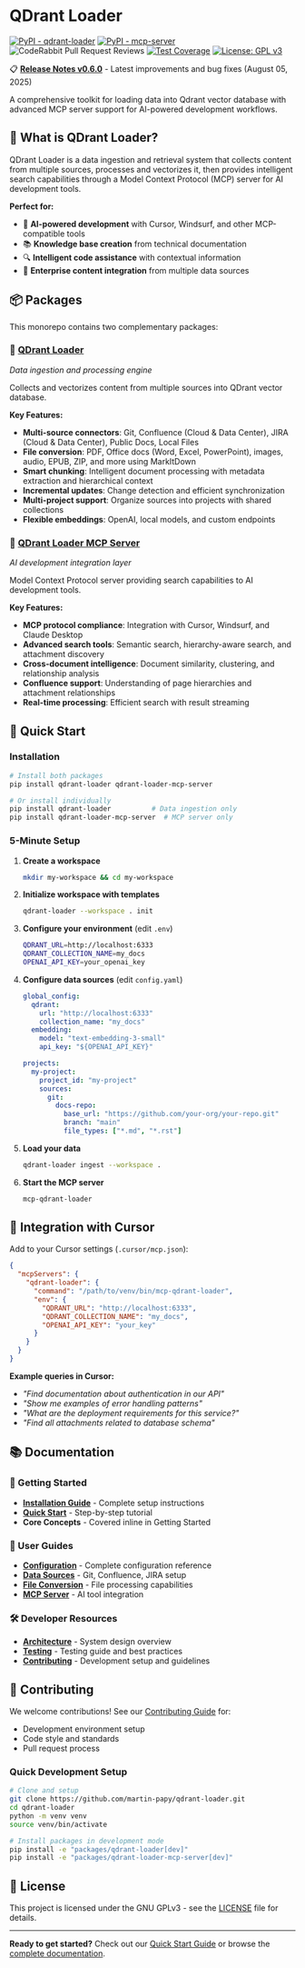 # QDrant Loader

[![PyPI - qdrant-loader](https://img.shields.io/pypi/v/qdrant-loader?label=qdrant-loader)](https://pypi.org/project/qdrant-loader/)
[![PyPI - mcp-server](https://img.shields.io/pypi/v/qdrant-loader-mcp-server?label=mcp-server)](https://pypi.org/project/qdrant-loader-mcp-server/)
![CodeRabbit Pull Request Reviews](https://img.shields.io/coderabbit/prs/github/martin-papy/qdrant-loader?labelColor=171717&color=FF570A&link=https%3A%2F%2Fcoderabbit.ai&label=CodeRabbit+Reviews)
[![Test Coverage](https://img.shields.io/badge/coverage-view%20reports-blue)](https://qdrant-loader.net/coverage/)
[![License: GPL v3](https://img.shields.io/badge/License-GPLv3-blue.svg)](https://www.gnu.org/licenses/gpl-3.0)

📋 **[Release Notes v0.6.0](./RELEASE_NOTES.md)** - Latest improvements and bug fixes (August 05, 2025)

A comprehensive toolkit for loading data into Qdrant vector database with advanced MCP server support for AI-powered development workflows.

## 🎯 What is QDrant Loader?

QDrant Loader is a data ingestion and retrieval system that collects content from multiple sources, processes and vectorizes it, then provides intelligent search capabilities through a Model Context Protocol (MCP) server for AI development tools.

**Perfect for:**

- 🤖 **AI-powered development** with Cursor, Windsurf, and other MCP-compatible tools
- 📚 **Knowledge base creation** from technical documentation
- 🔍 **Intelligent code assistance** with contextual information
- 🏢 **Enterprise content integration** from multiple data sources

## 📦 Packages

This monorepo contains two complementary packages:

### 🔄 [QDrant Loader](./packages/qdrant-loader/)

_Data ingestion and processing engine_

Collects and vectorizes content from multiple sources into QDrant vector database.

**Key Features:**

- **Multi-source connectors**: Git, Confluence (Cloud & Data Center), JIRA (Cloud & Data Center), Public Docs, Local Files
- **File conversion**: PDF, Office docs (Word, Excel, PowerPoint), images, audio, EPUB, ZIP, and more using MarkItDown
- **Smart chunking**: Intelligent document processing with metadata extraction and hierarchical context
- **Incremental updates**: Change detection and efficient synchronization
- **Multi-project support**: Organize sources into projects with shared collections
- **Flexible embeddings**: OpenAI, local models, and custom endpoints

### 🔌 [QDrant Loader MCP Server](./docs/packages/mcp-server/)

_AI development integration layer_

Model Context Protocol server providing search capabilities to AI development tools.

**Key Features:**

- **MCP protocol compliance**: Integration with Cursor, Windsurf, and Claude Desktop
- **Advanced search tools**: Semantic search, hierarchy-aware search, and attachment discovery
- **Cross-document intelligence**: Document similarity, clustering, and relationship analysis
- **Confluence support**: Understanding of page hierarchies and attachment relationships
- **Real-time processing**: Efficient search with result streaming

## 🚀 Quick Start

### Installation

```bash
# Install both packages
pip install qdrant-loader qdrant-loader-mcp-server

# Or install individually
pip install qdrant-loader          # Data ingestion only
pip install qdrant-loader-mcp-server  # MCP server only
```

### 5-Minute Setup

1. **Create a workspace**

   ```bash
   mkdir my-workspace && cd my-workspace
   ```

2. **Initialize workspace with templates**

   ```bash
   qdrant-loader --workspace . init
   ```

3. **Configure your environment** (edit `.env`)

   ```bash
   QDRANT_URL=http://localhost:6333
   QDRANT_COLLECTION_NAME=my_docs
   OPENAI_API_KEY=your_openai_key
   ```

4. **Configure data sources** (edit `config.yaml`)

   ```yaml
   global_config:
     qdrant:
       url: "http://localhost:6333"
       collection_name: "my_docs"
     embedding:
       model: "text-embedding-3-small"
       api_key: "${OPENAI_API_KEY}"

   projects:
     my-project:
       project_id: "my-project"
       sources:
         git:
           docs-repo:
             base_url: "https://github.com/your-org/your-repo.git"
             branch: "main"
             file_types: ["*.md", "*.rst"]
   ```

5. **Load your data**

   ```bash
   qdrant-loader ingest --workspace .
   ```

6. **Start the MCP server**

   ```bash
   mcp-qdrant-loader
   ```

## 🔧 Integration with Cursor

Add to your Cursor settings (`.cursor/mcp.json`):

```json
{
  "mcpServers": {
    "qdrant-loader": {
      "command": "/path/to/venv/bin/mcp-qdrant-loader",
      "env": {
        "QDRANT_URL": "http://localhost:6333",
        "QDRANT_COLLECTION_NAME": "my_docs",
        "OPENAI_API_KEY": "your_key"
      }
    }
  }
}
```

**Example queries in Cursor:**

- _"Find documentation about authentication in our API"_
- _"Show me examples of error handling patterns"_
- _"What are the deployment requirements for this service?"_
- _"Find all attachments related to database schema"_

## 📚 Documentation

### 🚀 Getting Started
- **[Installation Guide](./docs/getting-started/installation.md)** - Complete setup instructions
- **[Quick Start](./docs/getting-started/quick-start.md)** - Step-by-step tutorial
- **Core Concepts** - Covered inline in Getting Started

### 👥 User Guides
- **[Configuration](./docs/users/configuration/)** - Complete configuration reference
- **[Data Sources](./docs/users/detailed-guides/data-sources/)** - Git, Confluence, JIRA setup
- **[File Conversion](./docs/users/detailed-guides/file-conversion/)** - File processing capabilities
- **[MCP Server](./docs/users/detailed-guides/mcp-server/)** - AI tool integration

### 🛠️ Developer Resources
- **[Architecture](./docs/developers/architecture/)** - System design overview
- **[Testing](./docs/developers/testing/)** - Testing guide and best practices
- **[Contributing](./CONTRIBUTING.md)** - Development setup and guidelines

## 🤝 Contributing

We welcome contributions! See our [Contributing Guide](./CONTRIBUTING.md) for:

- Development environment setup
- Code style and standards
- Pull request process

### Quick Development Setup

```bash
# Clone and setup
git clone https://github.com/martin-papy/qdrant-loader.git
cd qdrant-loader
python -m venv venv
source venv/bin/activate

# Install packages in development mode
pip install -e "packages/qdrant-loader[dev]"
pip install -e "packages/qdrant-loader-mcp-server[dev]"

```

## 📄 License

This project is licensed under the GNU GPLv3 - see the [LICENSE](LICENSE) file for details.

---

**Ready to get started?** Check out our [Quick Start Guide](./docs/getting-started/quick-start.md) or browse the [complete documentation](./docs/).
